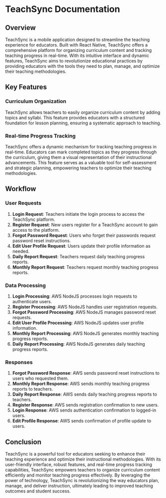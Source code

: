 # TeachSync Documentation

## Overview

TeachSync is a mobile application designed to streamline the teaching experience for educators. Built with React Native, TeachSync offers a comprehensive platform for organizing curriculum content and tracking teaching progress in real-time. With its intuitive interface and dynamic features, TeachSync aims to revolutionize educational practices by providing educators with the tools they need to plan, manage, and optimize their teaching methodologies.

## Key Features

### Curriculum Organization

TeachSync allows teachers to easily organize curriculum content by adding topics and syllabi. This feature provides educators with a structured foundation for lesson planning, ensuring a systematic approach to teaching.

### Real-time Progress Tracking

TeachSync offers a dynamic mechanism for tracking teaching progress in real-time. Educators can mark completed topics as they progress through the curriculum, giving them a visual representation of their instructional advancements. This feature serves as a valuable tool for self-assessment and strategic planning, empowering teachers to optimize their teaching methodologies.

## Workflow

### User Requests

1. **Login Request**: Teachers initiate the login process to access the TeachSync platform.
2. **Register Request**: New users register for a TeachSync account to gain access to the platform.
3. **Forgot Password Request**: Users who forget their passwords request password reset instructions.
4. **Edit User Profile Request**: Users update their profile information as needed.
5. **Daily Report Request**: Teachers request daily teaching progress reports.
6. **Monthly Report Request**: Teachers request monthly teaching progress reports.

### Data Processing

1. **Login Processing**: AWS NodeJS processes login requests to authenticate users.
2. **Register Processing**: AWS NodeJS handles user registration requests.
3. **Forgot Password Processing**: AWS NodeJS manages password reset requests.
4. **Edit User Profile Processing**: AWS NodeJS updates user profile information.
5. **Monthly Report Processing**: AWS NodeJS generates monthly teaching progress reports.
6. **Daily Report Processing**: AWS NodeJS generates daily teaching progress reports.

### Responses

1. **Forgot Password Response**: AWS sends password reset instructions to users who requested them.
2. **Monthly Report Response**: AWS sends monthly teaching progress reports to teachers.
3. **Daily Report Response**: AWS sends daily teaching progress reports to teachers.
4. **Register Response**: AWS sends registration confirmation to new users.
5. **Login Response**: AWS sends authentication confirmation to logged-in users.
6. **Edit Profile Response**: AWS sends confirmation of profile update to users.

## Conclusion

TeachSync is a powerful tool for educators seeking to enhance their teaching experience and optimize their instructional methodologies. With its user-friendly interface, robust features, and real-time progress tracking capabilities, TeachSync empowers teachers to organize curriculum content efficiently and monitor teaching progress effectively. By leveraging the power of technology, TeachSync is revolutionizing the way educators plan, manage, and deliver instruction, ultimately leading to improved teaching outcomes and student success.
